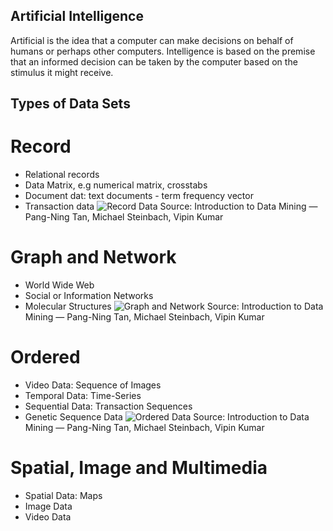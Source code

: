 ## Artificial Intelligence 
Artificial is the idea that a computer can make decisions on behalf of humans or perhaps other computers.
Intelligence is based on the premise that an informed decision can be taken by the computer based on the stimulus it might receive. 

## Types of Data Sets

# Record
- Relational records
- Data Matrix, e.g numerical matrix, crosstabs
- Document dat: text documents - term frequency vector
- Transaction data
![Record Data](https://miro.medium.com/max/1250/1*yYV016vKIBM_R2iSNaLufQ.png)
      Source: Introduction to Data Mining — Pang-Ning Tan, Michael Steinbach, Vipin Kumar

# Graph and Network
- World Wide Web
- Social or Information Networks
- Molecular Structures
![Graph and Network](https://miro.medium.com/max/1250/1*7bFifqQEKKLCfbJFVmEYgQ.png)
      Source: Introduction to Data Mining — Pang-Ning Tan, Michael Steinbach, Vipin Kumar
      
# Ordered
- Video Data: Sequence of Images
- Temporal Data: Time-Series
- Sequential Data: Transaction Sequences
- Genetic Sequence Data
![Ordered Data](https://miro.medium.com/max/1250/1*yVFaD-VveR8n2FmkKP7i0A.png)
      Source: Introduction to Data Mining — Pang-Ning Tan, Michael Steinbach, Vipin Kumar

# Spatial, Image and Multimedia
- Spatial Data: Maps
- Image Data
- Video Data
